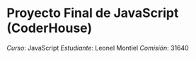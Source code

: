 # Proyecto Final de JavaScript (CoderHouse)
*Curso*: JavaScript
*Estudiante*: Leonel Montiel
*Comisión*: 31640

